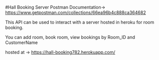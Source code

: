 #Hall Booking Server
Postman Documentation-> https://www.getpostman.com/collections/66ea96b4c888ca364682

This API can be used to interact with a server hosted in heroku for room booking.

You can add room, book room, view bookings by Room_ID and CustomerName

hosted at -> https://hall-booking782.herokuapp.com/
